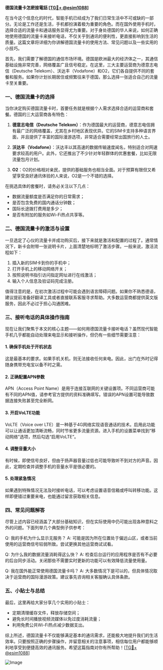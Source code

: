 **德国流量卡怎麽接電話 [[TG💪+ @esim1088](https://t.me/s/esim1088)]**

在当今这个信息化的时代，智能手机已经成为了我们日常生活中不可或缺的一部分。无论是工作还是生活，手机都扮演着极为重要的角色。而在国外使用手机时，选择合适的流量卡和通话服务显得尤为重要。对于身处德国的华人来说，如何正确地使用德国的流量卡来接听电话，不仅关乎到通讯的便利性，更直接影响到生活的质量。这篇文章将详细为你讲解德国流量卡的使用方法、常见问题以及一些实用的小技巧。

首先，我们需要了解德国的通信市场环境。德国是欧洲最大的经济体之一，其通信基础设施非常完善，网络覆盖广且信号稳定。在这里，三大主要运营商为德意志电信（Deutsche Telekom）、沃达丰（Vodafone）和O2，它们各自提供不同的套餐和服务。如果你计划长期居住或频繁往来于德国，那么选择一张适合自己的流量卡至关重要。

### 一、德国流量卡的选择

当你决定购买德国流量卡时，首要任务就是根据个人需求选择合适的运营商和套餐。德国的三大运营商各有特色：

1. **德意志电信（Deutsche Telekom）**：作为德国最大的运营商，德意志电信拥有最广泛的网络覆盖，尤其在乡村地区表现优异。它的SIM卡支持多种语言界面，并且提供了丰富的国际漫游选项，非常适合需要经常出国旅行的人士。

2. **沃达丰（Vodafone）**：沃达丰以其高速的数据传输速度闻名，特别适合对网速要求较高的用户。此外，它还推出了不少针对年轻群体的优惠套餐，比如无限流量包月计划。

3. **O2**：O2的价格相对亲民，提供的基础服务也相当全面。对于预算有限但又希望享受良好通讯体验的人来说，O2是一个不错的选择。

在挑选具体的套餐时，请务必关注以下几点：
- 数据流量额度是否满足你的日常需求；
- 是否包含免费的国内通话分钟数；
- 国际长途拨打费用是多少；
- 是否有附加的服务如Wi-Fi热点共享等。

### 二、德国流量卡的激活与设置

一旦选定了心仪的流量卡并成功购买后，接下来就是激活和配置的过程了。通常情况下，新卡会附带一张说明卡片，上面清楚地标明了激活步骤。一般来说，激活流程如下：

1. 插入新的SIM卡到你的手机中；
2. 打开手机上的移动网络开关；
3. 按照说明书指引访问指定网址进行在线激活；
4. 输入个人信息及验证码完成注册。

值得注意的是，在初次激活过程中可能会遇到语言障碍问题。如果你不熟悉德语，建议提前准备好翻译工具或者直接联系客服寻求帮助。大多数运营商都提供英文版服务，因此不必过于担心沟通困难。

### 三、接听电话的具体操作指南

现在让我们聚焦于本文的核心主题——如何用德国流量卡接听电话？虽然现代智能手机几乎都能自动处理来电显示和接听操作，但仍有一些细节需要注意：

#### 1. 确保手机处于开机状态
这是最基本的要求。如果手机关机，则无法接收任何来电。因此，出门在外时记得随身携带充电宝以备不时之需。

#### 2. 正确配置APN参数
APN（Access Point Name）是用于连接互联网的关键设置项。不同运营商可能有不同的APN值，请参考官方提供的资料准确填写。错误的APN设置可能导致数据连接失败甚至完全断网。

#### 3. 开启VoLTE功能
VoLTE（Voice over LTE）是一种基于4G网络实现语音通话的技术。启用此功能可以让通话更加清晰流畅，同时节省更多流量资源。进入手机的设置菜单找到“移动网络”选项，然后勾选“启用VoLTE”。

#### 4. 调整音量大小
有时候，即使信号良好，但由于扬声器音量过低也可能导致听不到对方的声音。因此，定期检查并调整手机的音量水平是很必要的。

#### 5. 处理紧急情况
如果遇到特殊情况无法及时接听电话，可以考虑设置语音信箱或呼叫转移功能。这样即便错过重要来电，也能通过留言获取相关信息。

### 四、常见问题解答

尽管上述内容已经涵盖了大部分基础知识，但在实际使用中仍可能出现各种意料之外的问题。下面列举几个典型例子供参考：

Q: 我的手机为什么显示无服务？
A: 可能是因为所在位置处于偏远山区，或者当前使用的运营商信号较弱所致。尝试更换其他运营商试试看。

Q: 为什么我的数据流量消耗得这么快？
A: 检查后台运行的应用程序是否有不必要的后台同步活动。关闭那些不需要实时更新的功能可以有效降低流量使用量。

Q: 我在国外能正常使用德国流量卡吗？
A: 大多数情况下是可以的，但具体情况取决于运营商的国际漫游政策。建议事先咨询相关客服确认具体条款。

### 五、小贴士与总结

最后，这里再给大家分享几个实用的小贴士：

- 定期清理缓存文件，释放存储空间；
- 避免长时间播放视频流媒体以免过度消耗流量；
- 利用免费公共Wi-Fi热点减少数据支出。

综上所述，德国流量卡不仅能够满足基本的通讯需求，还能极大地提升我们的生活效率。只要按照正确的步骤操作，并留意相关的注意事项，相信每位用户都能够顺利地享受到便捷高效的通讯服务。希望这篇指南对你有所帮助！[[TG💪+ @esim1088](https://t.me/s/esim1088)] 

![Image](https://i.postimg.cc/4NQfJmqS/Snipaste-2025-05-13-00-14-12.png)